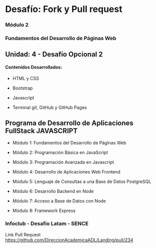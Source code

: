 # Desafío: Fork y Pull request

### Módulo 2
### Fundamentos del Desarrollo de Páginas Web

## Unidad: 4 - Desafío Opcional 2

#### Contenidos Desarrollados:

- HTML y CSS

- Bootstrap

- Javascript

- Terminal git, GitHub y GitHub Pages

## Programa de Desarrollo de Aplicaciones FullStack JAVASCRIPT

- Módulo 1: Fundamentos del Desarrollo de Páginas Web

- Módulo 2: Programación Básica en JavaScript

- Módulo 3: Programación Avanzada en Javascript

- Módulo 4: Desarrollo de Aplicaciones Web Frontend

- Módulo 5: Lenguaje de Consultas a una Base de Datos PostgreSQL

- Módulo 6: Desarrollo Backend en Node

- Módulo 7: Acceso a Base de Datos con Node

- Módulo 8: Framework Express


### Infoclub - Desafío Latam - SENCE


Link Pull Request
https://github.com/DireccionAcademicaADL/Landing/pull/234
